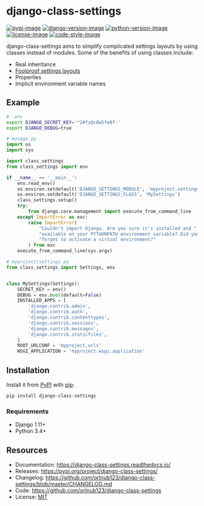 # django-class-settings

[![pypi-image]][pypi-url]
[![django-version-image]][pypi-url]
[![python-version-image]][pypi-url]
[![license-image]][license-url]
[![code-style-image]][code-style-url]

django-class-settings aims to simplify complicated settings layouts by using
classes instead of modules. Some of the benefits of using classes include:

- Real inheritance
- [Foolproof settings layouts][local_settings]
- Properties
- Implicit environment variable names

## Example

```bash
# .env
export DJANGO_SECRET_KEY='*2#fz@c0w5fe8f-'
export DJANGO_DEBUG=true
```

```python
# manage.py
import os
import sys

import class_settings
from class_settings import env

if __name__ == '__main__':
    env.read_env()
    os.environ.setdefault('DJANGO_SETTINGS_MODULE', 'myproject.settings')
    os.environ.setdefault('DJANGO_SETTINGS_CLASS', 'MySettings')
    class_settings.setup()
    try:
        from django.core.management import execute_from_command_line
    except ImportError as exc:
        raise ImportError(
            "Couldn't import Django. Are you sure it's installed and "
            "available on your PYTHONPATH environment variable? Did you "
            "forget to activate a virtual environment?"
        ) from exc
    execute_from_command_line(sys.argv)
```

```python
# myproject/settings.py
from class_settings import Settings, env


class MySettings(Settings):
    SECRET_KEY = env()
    DEBUG = env.bool(default=False)
    INSTALLED_APPS = [
        'django.contrib.admin',
        'django.contrib.auth',
        'django.contrib.contenttypes',
        'django.contrib.sessions',
        'django.contrib.messages',
        'django.contrib.staticfiles',
    ]
    ROOT_URLCONF = 'myproject.urls'
    WSGI_APPLICATION = 'myproject.wsgi.application'
```

## Installation

Install it from [PyPI][pypi-url] with [pip][pip-url]:

```bash
pip install django-class-settings
```

### Requirements

- Django 1.11+
- Python 3.4+

## Resources

- Documentation: https://django-class-settings.readthedocs.io/
- Releases: https://pypi.org/project/django-class-settings/
- Changelog: https://github.com/orlnub123/django-class-settings/blob/master/CHANGELOG.md
- Code: https://github.com/orlnub123/django-class-settings
- License: [MIT][license-url]

[code-style-image]: https://img.shields.io/badge/code%20style-black-000000.svg
[code-style-url]: https://github.com/ambv/black
[django-version-image]: https://img.shields.io/pypi/djversions/django-class-settings.svg
[license-image]: https://img.shields.io/pypi/l/django-class-settings.svg
[license-url]: https://github.com/orlnub123/django-class-settings/blob/master/LICENSE
[local_settings]: https://www.pydanny.com/using-executable-code-outside-version-control.html
[pip-url]: https://pip.pypa.io/en/stable/quickstart/
[pypi-image]: https://img.shields.io/pypi/v/django-class-settings.svg
[pypi-url]: https://pypi.org/project/django-class-settings/
[python-version-image]: https://img.shields.io/pypi/pyversions/django-class-settings.svg
